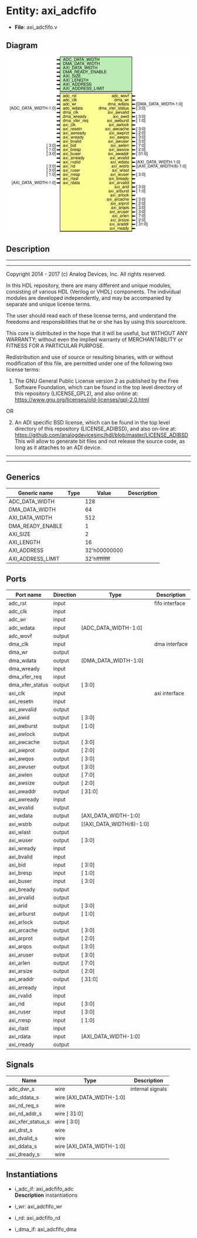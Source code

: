 # Entity: axi_adcfifo

- **File**: axi_adcfifo.v
## Diagram

![Diagram](axi_adcfifo.svg "Diagram")
## Description

 ***************************************************************************
 ***************************************************************************
 Copyright 2014 - 2017 (c) Analog Devices, Inc. All rights reserved.

 In this HDL repository, there are many different and unique modules, consisting
 of various HDL (Verilog or VHDL) components. The individual modules are
 developed independently, and may be accompanied by separate and unique license
 terms.

 The user should read each of these license terms, and understand the
 freedoms and responsibilities that he or she has by using this source/core.

 This core is distributed in the hope that it will be useful, but WITHOUT ANY
 WARRANTY; without even the implied warranty of MERCHANTABILITY or FITNESS FOR
 A PARTICULAR PURPOSE.

 Redistribution and use of source or resulting binaries, with or without modification
 of this file, are permitted under one of the following two license terms:

   1. The GNU General Public License version 2 as published by the
      Free Software Foundation, which can be found in the top level directory
      of this repository (LICENSE_GPL2), and also online at:
      <https://www.gnu.org/licenses/old-licenses/gpl-2.0.html>

 OR

   2. An ADI specific BSD license, which can be found in the top level directory
      of this repository (LICENSE_ADIBSD), and also on-line at:
      https://github.com/analogdevicesinc/hdl/blob/master/LICENSE_ADIBSD
      This will allow to generate bit files and not release the source code,
      as long as it attaches to an ADI device.

 ***************************************************************************
 ***************************************************************************

## Generics

| Generic name      | Type | Value        | Description |
| ----------------- | ---- | ------------ | ----------- |
| ADC_DATA_WIDTH    |      | 128          |             |
| DMA_DATA_WIDTH    |      | 64           |             |
| AXI_DATA_WIDTH    |      | 512          |             |
| DMA_READY_ENABLE  |      | 1            |             |
| AXI_SIZE          |      | 2            |             |
| AXI_LENGTH        |      | 16           |             |
| AXI_ADDRESS       |      | 32'h00000000 |             |
| AXI_ADDRESS_LIMIT |      | 32'hffffffff |             |
## Ports

| Port name       | Direction | Type                     | Description     |
| --------------- | --------- | ------------------------ | --------------- |
| adc_rst         | input     |                          |  fifo interface |
| adc_clk         | input     |                          |                 |
| adc_wr          | input     |                          |                 |
| adc_wdata       | input     | [ADC_DATA_WIDTH-1:0]     |                 |
| adc_wovf        | output    |                          |                 |
| dma_clk         | input     |                          |  dma interface  |
| dma_wr          | output    |                          |                 |
| dma_wdata       | output    | [DMA_DATA_WIDTH-1:0]     |                 |
| dma_wready      | input     |                          |                 |
| dma_xfer_req    | input     |                          |                 |
| dma_xfer_status | output    | [ 3:0]                   |                 |
| axi_clk         | input     |                          |  axi interface  |
| axi_resetn      | input     |                          |                 |
| axi_awvalid     | output    |                          |                 |
| axi_awid        | output    | [ 3:0]                   |                 |
| axi_awburst     | output    | [ 1:0]                   |                 |
| axi_awlock      | output    |                          |                 |
| axi_awcache     | output    | [ 3:0]                   |                 |
| axi_awprot      | output    | [ 2:0]                   |                 |
| axi_awqos       | output    | [ 3:0]                   |                 |
| axi_awuser      | output    | [ 3:0]                   |                 |
| axi_awlen       | output    | [ 7:0]                   |                 |
| axi_awsize      | output    | [ 2:0]                   |                 |
| axi_awaddr      | output    | [ 31:0]                  |                 |
| axi_awready     | input     |                          |                 |
| axi_wvalid      | output    |                          |                 |
| axi_wdata       | output    | [AXI_DATA_WIDTH-1:0]     |                 |
| axi_wstrb       | output    | [(AXI_DATA_WIDTH/8)-1:0] |                 |
| axi_wlast       | output    |                          |                 |
| axi_wuser       | output    | [ 3:0]                   |                 |
| axi_wready      | input     |                          |                 |
| axi_bvalid      | input     |                          |                 |
| axi_bid         | input     | [ 3:0]                   |                 |
| axi_bresp       | input     | [ 1:0]                   |                 |
| axi_buser       | input     | [ 3:0]                   |                 |
| axi_bready      | output    |                          |                 |
| axi_arvalid     | output    |                          |                 |
| axi_arid        | output    | [ 3:0]                   |                 |
| axi_arburst     | output    | [ 1:0]                   |                 |
| axi_arlock      | output    |                          |                 |
| axi_arcache     | output    | [ 3:0]                   |                 |
| axi_arprot      | output    | [ 2:0]                   |                 |
| axi_arqos       | output    | [ 3:0]                   |                 |
| axi_aruser      | output    | [ 3:0]                   |                 |
| axi_arlen       | output    | [ 7:0]                   |                 |
| axi_arsize      | output    | [ 2:0]                   |                 |
| axi_araddr      | output    | [ 31:0]                  |                 |
| axi_arready     | input     |                          |                 |
| axi_rvalid      | input     |                          |                 |
| axi_rid         | input     | [ 3:0]                   |                 |
| axi_ruser       | input     | [ 3:0]                   |                 |
| axi_rresp       | input     | [ 1:0]                   |                 |
| axi_rlast       | input     |                          |                 |
| axi_rdata       | input     | [AXI_DATA_WIDTH-1:0]     |                 |
| axi_rready      | output    |                          |                 |
## Signals

| Name              | Type                      | Description        |
| ----------------- | ------------------------- | ------------------ |
| adc_dwr_s         | wire                      |  internal signals  |
| adc_ddata_s       | wire [AXI_DATA_WIDTH-1:0] |                    |
| axi_rd_req_s      | wire                      |                    |
| axi_rd_addr_s     | wire [ 31:0]              |                    |
| axi_xfer_status_s | wire [  3:0]              |                    |
| axi_drst_s        | wire                      |                    |
| axi_dvalid_s      | wire                      |                    |
| axi_ddata_s       | wire [AXI_DATA_WIDTH-1:0] |                    |
| axi_dready_s      | wire                      |                    |
## Instantiations

- i_adc_if: axi_adcfifo_adc
</br>**Description**
 instantiations

- i_wr: axi_adcfifo_wr
- i_rd: axi_adcfifo_rd
- i_dma_if: axi_adcfifo_dma
